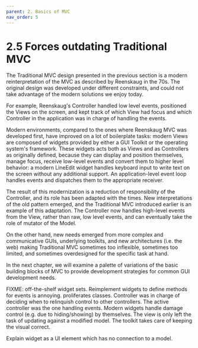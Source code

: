 ```yaml
---
parent: 2. Basics of MVC
nav_order: 5
---
```

# 2.5 Forces outdating Traditional MVC

The Traditional MVC design presented in the previous section is a modern
reinterpretation of the MVC as described by Reenskaug in the 70s. The original
design was developed under different constraints, and could not take advantage
of the modern solutions we enjoy today. 

For example, Reenskaug's Controller handled low level events, positioned the
Views on the screen, and kept track of which View had focus and which
Controller in the application was in charge of handling the events. 

Modern environments, compared to the ones where Reenskaug MVC was developed
first, have improved on a lot of boilerplate tasks: modern Views are composed
of widgets provided by either a GUI Toolkit or the operating system's
framework. These widgets acts both as Views and as Controllers as originally
defined, because they can display and position themselves, manage focus,
receive low-level events and convert them to higher level behavior: a modern
LineEdit widget handles keyboard input to write text on the screen without any
additional support. An application-level event loop handles events and dispatches
them to the appropriate receiver.

The result of this modernization is a reduction of responsibility of the
Controller, and its role has been adapted with the times.  New interpretations
of the old pattern emerged, and the Traditional MVC introduced earlier is an
example of this adaptation.  The Controller now handles high-level events from
the View, rather than raw, low level events, and can eventually take the role
of mutator of the Model.

On the other hand, new needs emerged from more complex and communicative GUIs,
underlying toolkits, and new architectures (i.e. the web) making Traditional
MVC sometimes too inflexible, sometimes too limited, and sometimes overdesigned
for the specific task at hand.

In the next chapter, we will examine a palette of variations of the basic
building blocks of MVC to provide development strategies for common GUI
development needs.

FIXME:
off-the-shelf widget sets. Reimplement widgets to define methods for events is annoying. proliferates classes.
Controller was in charge of deciding when to relinquish control to other controllers.
The active controller was the one handling events.
Modern widgets handle damage control (e.g. due to hiding/showing) by themselves. The view
is only left the task of updating against a modified model. The toolkit takes care of
keeping the visual correct.

Explain widget as a UI element which has no connection to a model.
